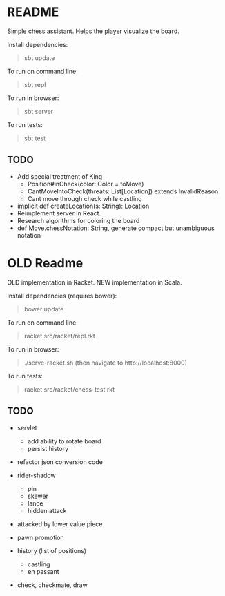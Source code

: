 README
======

Simple chess assistant. Helps the player visualize the board.

Install dependencies:

> sbt update

To run on command line:

> sbt repl

To run in browser:

> sbt server

To run tests:

> sbt test

TODO
----

- Add special treatment of King
  - Position#inCheck(color: Color = toMove)
  - CantMoveIntoCheck(threats: List[Location]) extends InvalidReason
  - Cant move through check while castling
- implicit def createLocation(s: String): Location
- Reimplement server in React.
- Research algorithms for coloring the board
- def Move.chessNotation: String, generate compact but unambiguous notation

OLD Readme
==========

OLD implementation in Racket. NEW implementation in Scala.

Install dependencies (requires bower):

> bower update

To run on command line:

> racket src/racket/repl.rkt

To run in browser:

> ./serve-racket.sh
(then navigate to http://localhost:8000)

To run tests:

> racket src/racket/chess-test.rkt

TODO
----

- servlet
  - add ability to rotate board
  - persist history

- refactor json conversion code

- rider-shadow
  - pin
  - skewer
  - lance
  - hidden attack
- attacked by lower value piece

- pawn promotion
- history (list of positions)
  - castling
  - en passant
- check, checkmate, draw
